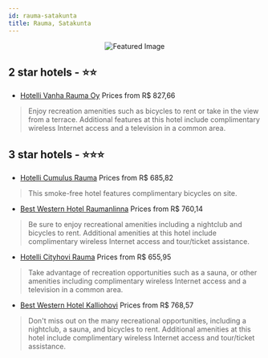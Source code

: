```yaml
---
id: rauma-satakunta
title: Rauma, Satakunta
---
```


<center><img src="https://i.travelapi.com/hotels/1000000/80000/70300/70283/6b89ce55_z.jpg" alt="Featured Image" /></center>


##  2 star hotels - ⭐️⭐️

-    [Hotelli Vanha Rauma Oy](https://us.hurb.com/hotels/rauma/hotelli-vanha-rauma-oy-JNP-JP025413?cmp=18055) Prices from R$ 827,66
   > Enjoy recreation amenities such as bicycles to rent or take in the view from a terrace. Additional features at this hotel include complimentary wireless Internet access and a television in a common area.

##  3 star hotels - ⭐️⭐️⭐️

-    [Hotelli Cumulus Rauma](https://us.hurb.com/hotels/rauma/hotelli-cumulus-rauma-JNP-JP208955?cmp=18055) Prices from R$ 685,82
   > This smoke-free hotel features complimentary bicycles on site.
-    [Best Western Hotel Raumanlinna](https://us.hurb.com/hotels/rauma/best-western-hotel-raumanlinna-JNP-JP972766?cmp=18055) Prices from R$ 760,14
   > Be sure to enjoy recreational amenities including a nightclub and bicycles to rent. Additional amenities at this hotel include complimentary wireless Internet access and tour/ticket assistance.
-    [Hotelli Cityhovi Rauma](https://us.hurb.com/hotels/rauma/hotelli-cityhovi-rauma-JNP-JP489047?cmp=18055) Prices from R$ 655,95
   > Take advantage of recreation opportunities such as a sauna, or other amenities including complimentary wireless Internet access and a television in a common area.
-    [Best Western Hotel Kalliohovi](https://us.hurb.com/hotels/rauma/best-western-hotel-kalliohovi-JNP-JP218165?cmp=18055) Prices from R$ 768,57
   > Don't miss out on the many recreational opportunities, including a nightclub, a sauna, and bicycles to rent. Additional amenities at this hotel include complimentary wireless Internet access and tour/ticket assistance.
